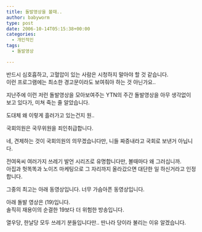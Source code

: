 ```yaml
---
title: 돌발영상을 볼때..
author: babyworm
type: post
date: 2006-10-14T05:15:38+00:00
categories:
  - 개인적인
tags:
  - 돌발영상

---
```

반드시 심호흡하고, 고혈압이 있는 사람은 시청하지 말아야 할 것 같습니다.  
이런 프로그램에는 최소한 경고문이라도 보여줘야 하는 것 아닌가요..

지난주에 이런 저런 돌발영상을 모아보여주는 YTN의 주간 돌발영상을 아무 생각없이 보고 있다가, 미쳐 죽는 줄 알았습니다. 

도대체 왜 이렇게 흘러가고 있는건지 원.. 

국회의원은 국무위원을 죄인취급합니다. 

네, 견제하는 것이 국회의원의 의무겠습니다만, 니들 짜증내라고 국회로 보낸거 아닙니다. 

전여옥씨 여러가지 쓰레기 발언 시리즈로 유명합니다만, 볼때마다 왜 그러십니까.  
아집과 헛똑똑과 노이즈 마케팅으로 그 자리까지 올라갔으면 대단한 일 하신거라고 인정합니다. 

그중의 최고는 아래 동영상입니다. 너무 가슴아픈 동영상입니다. 

아래 돌발 영상은 (19)입니다.  
솔직히 재용이의 순결한 19보다 더 위험한 방송입니다. 

열우당, 한날당 모두 쓰레기 분들입니다만.. 딴나라 당이라 불리는 이유 알겠습니다.
